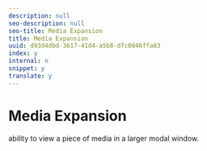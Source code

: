 ```yaml
---
description: null
seo-description: null
seo-title: Media Expansion
title: Media Expansion
uuid: d93d4dbd-3617-41d4-a5b8-dfc0046ffa83
index: y
internal: n
snippet: y
translate: y
---
```


# Media Expansion

ability to view a piece of media in a larger modal window.
